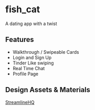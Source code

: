 # fish_cat

A dating app with a twist

## Features
- Walkthrough / Swipeable Cards
- Login and Sign Up
- Tinder Like swiping
- Real Time Chat
- Profile Page



## Design Assets & Materials
[StreamlineHQ](https://www.streamlinehq.com)
